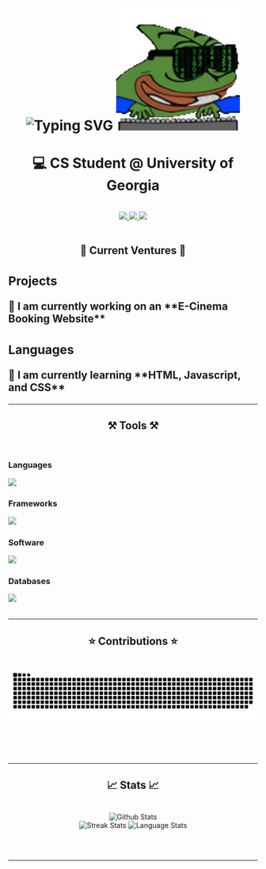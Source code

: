 <h1 align="center">
  <img src="https://readme-typing-svg.herokuapp.com?font=Anonymous+Pro&weight=500&size=50&duration=50&pause=100&color=02F77A&background=5A5A5A2F&center=true&width=1000&height=250&lines=%7C;%7C;W%7C;We%7C;Wel%7C;Welc%7C;Welco%7C;Welcom%7C;Welcome%7C;Welcome+%7C;Welcome+T%7C;Welcome+To%7C;Welcome+To+%7C;Welcome+To+Gr%7C;Welcome+To+Gra%7C;Welcome+To+Grah%7C;Welcome+To+Graha%7C;Welcome+To+Graham%7C;Welcome+To+Graham'%7C;Welcome+To+Graham's%7C;Welcome+To+Graham's+%7C;Welcome+To+Graham's+G%7C;Welcome+To+Graham's+Gi%7C;Welcome+To+Graham's+Git%7C;Welcome+To+Graham's+GitH%7C;Welcome+To+Graham's+GitHu%7C;Welcome+To+Graham's+GitHub%7C" alt="Typing SVG" />
  <img src="./pepega-hackermans.gif" alt="Hackermans GIF" width="250" height="250"/>
</h1>
<div align="center">
<h1>💻 CS Student @ University of Georgia</h1>
</div>
<br>
<div align="center"> 
  <a href="mailto:gwhetsel2020@gmail.com">
    <img src="https://img.shields.io/badge/Gmail-D14836?style=for-the-badge&logo=gmail&logoColor=white" />
  </a>
  <a href="https://www.linkedin.com/in/grahamwhetsel/" target="_blank">
    <img src="https://img.shields.io/badge/LinkedIn-0077B5?style=for-the-badge&logo=linkedin&logoColor=white" target="_blank" />
  </a>
  <a href="https://gwhetsel.github.io/cv" target="_blank">
     <img src="https://img.shields.io/badge/Portfolio-FF5722?style=for-the-badge&logo=todoist&logoColor=white" target="_blank" />
  </a>
</div>

<br>
<h2 align="center"> 🚀 Current Ventures 🚀
<div align="left">

<h3> Projects </h3>
 🚀 I am currently working on an **E-Cinema Booking Website**
 <h3> Languages </h3>
 🌱 I am currently learning **HTML, Javascript, and CSS**

 </div>

 <hr/>
 
<h2 align="center">⚒️ Tools ⚒️</h2>
<br/>
<div align="left">
    <h3> Languages </h3>
    <img src="https://skillicons.dev/icons?i=java,c,cs,cpp,html,css,js,lua" />
    <h3> Frameworks </h3>
    <img src="https://skillicons.dev/icons?i=nodejs,threejs,react" />
    <h3> Software </h3>
    <img src="https://skillicons.dev/icons?i=git,vscode,webstorm,eclipse,emacs,unity,unreal,blender" />
    <h3> Databases </h3>
    <img src="https://skillicons.dev/icons?i=mysql" />
    <br>
</div>

<br/>
<hr/>

<div align="center">
  <h2>⭐ Contributions ⭐</h2>
  <br>
  <img alt="snake eating my contributions" src="https://raw.githubusercontent.com/salesp07/salesp07/output/github-contribution-grid-snake.svg" />
  
  <br/><br/><br/>
</div>

<hr/>

<h2 align="center">📈 Stats 📈</h2>
<br>
<div align=center>
  <img width=500 src="https://github-readme-stats-salesp07.vercel.app/api?username=gwhetsel&count_private=true&show_icons=true&theme=gotham&rank_icon=github&border_radius=10" alt="Github Stats" />
  <br>
  <img width=500 src="https://github-readme-streak-stats-salesp07.vercel.app/?user=gwhetsel&count_private=true&show_icons=true&theme=gotham&rank_icon=github&border_radius=10" alt="Streak Stats"/>
  <img width=500 src="https://github-readme-stats-salesp07.vercel.app/api/top-langs/?username=gwhetsel&hide=HTML&langs_count=8&layout=compact&theme=gotham&border_radius=10&size_weight=0.5&count_weight=0.5&exclude_repo=github-readme-stats" alt="Language Stats" />
</div>

<br/><br/>

<hr/>
